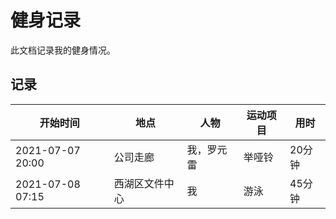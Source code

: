 # 健身记录

此文档记录我的健身情况。

## 记录

| 开始时间         | 地点 | 人物 | 运动项目 | 用时 |
| ---------------- | ---- | ---- | -------- | ---- |
| 2021-07-07 20:00 | 公司走廊 | 我，罗元雷 | 举哑铃 | 20分钟 |
| 2021-07-08 07:15 | 西湖区文件中心 | 我 | 游泳 | 45分钟 |
